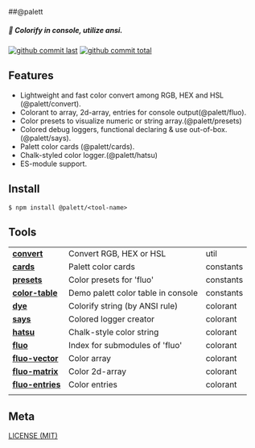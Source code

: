##@palett

##### :kimono: Colorify in console, utilize ansi.

[![github commit last][badge-github-last-commit]][url-github]
[![github commit total][badge-github-commit-count]][url-github]

[//]: <> (Shields)
[badge-github-last-commit]: https://flat.badgen.net/github/last-commit/hoyeungw/palett
[badge-github-commit-count]: https://flat.badgen.net/github/commits/hoyeungw/palett

[//]: <> (Link)
[url-github]: https://github.com/hoyeungw/palett

## Features

- Lightweight and fast color convert among RGB, HEX and HSL (@palett/convert).
- Colorant to array, 2d-array, entries for console output(@palett/fluo).
- Color presets to visualize numeric or string array.(@palett/presets)
- Colored debug loggers, functional declaring & use out-of-box. (@palett/says).
- Palett color cards (@palett/cards).
- Chalk-styled color logger.(@palett/hatsu)
- ES-module support.

## Install

```console
$ npm install @palett/<tool-name>
```

## Tools

|                                              |                                    |            |
| -------------------------------------------- | ---------------------------------- | ---------- |
| [**convert**](packages/convert)              | Convert RGB, HEX or HSL            | util       |
| [**cards**](packages/cards)                  | Palett color cards                 | constants  |
| [**presets**](packages/presets)              | Color presets for 'fluo'           | constants  |
| [**color-table**](packages/color-table)      | Demo palett color table in console | constants  |
| [**dye**](packages/dye)                      | Colorify string (by ANSI rule)     | colorant   |
| [**says**](packages/says)                    | Colored logger creator             | colorant   |
| [**hatsu**](packages/hatsu)                  | Chalk-style color string           | colorant   |
| [**fluo**](packages/fluo)                    | Index for submodules of 'fluo'     | colorant   |
| [**fluo-vector**](packages/fluo-vector)      | Color array                        | colorant   |
| [**fluo-matrix**](packages/fluo-matrix)      | Color 2d-array                     | colorant   |
| [**fluo-entries**](packages/fluo-entries)    | Color entries                      | colorant   |
|                                              |                                    |            |

## Meta
[LICENSE (MIT)](LICENSE)
